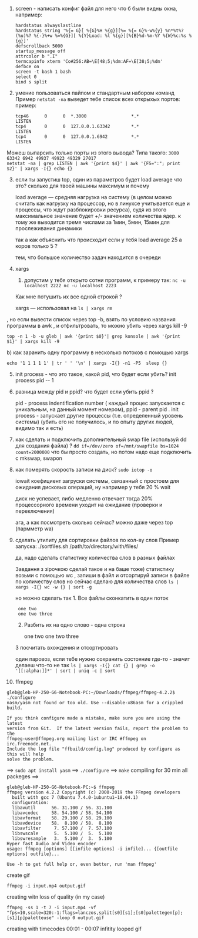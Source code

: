 1. screen - написать конфиг файл для него что б были видны окна, например:

    ```
    hardstatus alwayslastline
    hardstatus string '%{= G}[ %{G}%H %{g}][%= %{= G}%-w%{y} %n*%t%?(%u)%? %{-}%+w %=%{G}][ %{Y}Load: %l %{g}][%{B}%d-%m-%Y %{W}%c:%s %{g}]'
    defscrollback 5000
    startup_message off
    attrcolor b ".I"
    termcapinfo xterm 'Co#256:AB=\E[48;5;%dm:AF=\E[38;5;%dm'
    defbce on
    screen -t bash 1 bash
    select 0
    bind s split
    ```
2. умение пользоваться пайпом и стандартным набором команд
    Пример
    `netstat -na` выведет тебе список всех открыхых портов:
    пример:
    ```
    tcp46      0      0  *.3000                 *.*                    LISTEN     
    tcp4       0      0  127.0.0.1.63342        *.*                    LISTEN     
    tcp4       0      0  127.0.0.1.6942         *.*                    LISTEN
    ```
Можеш выпарсить только порты из этого вывода? Типа такого:
    ```
    3000
    63342
    6942
    49937
    49923
    49329
    27017
    ```    
    `netstat -na | grep LISTEN | awk '{print $4}' | awk '{FS=":"; print $2}' | xargs -I{} echo {}`


3. если ты запустиш top, один из параметров будет load average
что это? сколько для твоей машины максимум и почему

    load average — средняя нагрузка на систему (в целом можно считать как нагрузку на процессор, но в линуксе учитывается еще и процессы, что ждут разблокировки ресурса), судя из этого максимальное значение будет +/- значением количества ядер. к тому же выводится тремя числами за 1мин, 5мин, 15мин для прослеживания динамики
    
    так а как объяснить что происходит если у тебя load average 25 а коров только 5 ?

    тем, что большое количество задач находится в очереди

4. xargs
    1. допустим у тебя открыто сотни программ, к примеру так:
`nc -u localhost 2222
nc -u localhost 2223`

   Как мне потушить их все одной строкой ?

   xargs — использовал на
      `ls | xargs rm`

, но если вывести список через top -b, взять по условию названия программы в awk , и отфильтровать, то можно убить через xargs kill -9
    
    top -n 1 -b -u gleb | awk '{print $0}'| grep konsole | awk '{print $1}' | xargs kill -9

b) как заранить одну программу в несколько потоков с помощью xargs
    
    echo '1 1 1 1 1' | tr ' ' '\n' | xargs -I{} -n1 -P5  sleep {}
    
5. init process - что это такое, какой pid, что будет если убить?
    init process pid -- 1
6. разница между pid и ppid? что будет если убить ppid ?

    pid - process indentification number ( каждый процес запускается с уникальным, на данный момент номером), ppid - parent pid .  init process - запускает другие процессы (т.е. определенный уровень системы) (убить его не получилось, и по опыту других людей, видимо так и есть)
    
7. как сделать и подключить дополнительный swap file (используй dd для создания файла) ?
    `dd if=/dev/zero of=/mnt/swapfile bs=1024 count=2000000`
    что бы просто создать,  но потом надо еще подключить с mkswap, swapon
8. как померять скорость записи на диск?
    `sudo iotop -o`
    
    iowait коефициент загруски системы, связанный с простоем для ожидания дисковых операций, ну например у тебя 20 % wait

    диск не успевает, либо медленно отвечает
    тогда 20% процессорного времени уходит на ожидание (проверки и переключения)

    ага, а как посмотреть сколько сейчас?
    можно даже через top (пармметр wa)

9. сделать утилиту для сортировки файлов по кол-ву слов
    Пример запуска: ./sortfiles.sh /path/to/directory/with/files/

    да, надо сделать статистику количества слов в разных файлах

    Завдання з зірочкою
    сделай такое и на баше тоже)
    статистику возьми с помощью wc , запиши в файл и отсортируй записи в файле по количеству слов
    но сейчас сделаю для количества слов
    `ls | xargs -I{} wc -w {} | sort -g`

    но можно сделать так
       1. Все файлы сконкатить в один поток
      
        one two
        one two three
        
      2. Разбить их на одно слово - одна строка
            
            one
            two
            one
            two
            three
           
      3 посчитать вхождения и отсортировать

    один паровоз, если тебе нужно сохранить состояние где-то - значит делаеш что-то не так
    `ls | xargs -I{} cat {} | grep -o '[[:alpha:]]*' | sort | uniq -c | sort`


10. ffmpeg
```
gleb@gleb-HP-250-G6-Notebook-PC:~/Downloads/ffmpeg/ffmpeg-4.2.2$ ./configure
nasm/yasm not found or too old. Use --disable-x86asm for a crippled build.

If you think configure made a mistake, make sure you are using the latest
version from Git.  If the latest version fails, report the problem to the
ffmpeg-user@ffmpeg.org mailing list or IRC #ffmpeg on irc.freenode.net.
Include the log file "ffbuild/config.log" produced by configure as this will help
solve the problem.
```
==> `sudo apt install yasm` ==> `./configure` ==> `make` compiling for 30 min all packeges ==>
```
gleb@gleb-HP-250-G6-Notebook-PC:~$ ffmpeg
ffmpeg version 4.2.2 Copyright (c) 2000-2019 the FFmpeg developers
  built with gcc 7 (Ubuntu 7.4.0-1ubuntu1~18.04.1)
  configuration: 
  libavutil      56. 31.100 / 56. 31.100
  libavcodec     58. 54.100 / 58. 54.100
  libavformat    58. 29.100 / 58. 29.100
  libavdevice    58.  8.100 / 58.  8.100
  libavfilter     7. 57.100 /  7. 57.100
  libswscale      5.  5.100 /  5.  5.100
  libswresample   3.  5.100 /  3.  5.100
Hyper fast Audio and Video encoder
usage: ffmpeg [options] [[infile options] -i infile]... {[outfile options] outfile}...

Use -h to get full help or, even better, run 'man ffmpeg'
```
create gif

`ffmpeg -i input.mp4 output.gif`

creating witn loss of quality (in my case)

` ffmpeg -ss 1 -t 7 -i input.mp4 -vf "fps=10,scale=320:-1:flags=lanczos,split[s0][s1];[s0]palettegen[p];[s1][p]paletteuse" -loop 0 output.gif
`

creating with timecodes 00:01 - 00:07 infitity looped gif 
